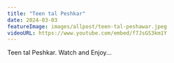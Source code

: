 ```yaml
---
title: "Teen tal Peshkar"
date: 2024-03-03
featureImage: images/allpost/teen-tal-peshawar.jpeg
videoURL: https://www.youtube.com/embed/f7JsGS3km1Y
---
```

Teen tal Peshkar. Watch and Enjoy...